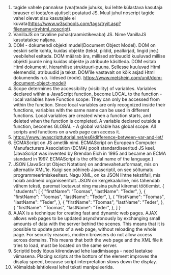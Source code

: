1. <noscript> tagide vahele pannakse (vea)teade juhuks, kui lehte külastava kasutaja brauser ei toeta/on ajutiselt peatatud JS.  Muul juhul noscript tagide vahel olevat sisu kasutajale ei kuvata(https://www.w3schools.com/tags/tryit.asp?filename=tryhtml_noscript).
2. VanillaJS on tavaline puhas(raamistikevaba) JS. Nime VanillaJS kasutatakse naljana.
3. DOM - dokumendi objekti mudel(Document Object Model). DOM on eeskiri selle kohta, kuidas objekte (tekst, pildid, pealkirjad, lingid jne.) veebilehel esitada. DOM määrab ära, millised atribuudid kuuluvad millise objekti juurde ning kuidas objekte ja atribuute käsitleda. DOM esitab Html dokumenti, hierarhilise struktuuri-puuna. Sellesse kuuluvad Html elemendid, atribuudid ja tekst. DOM’ile vastavalt on kõik asjad Html dokumendis n.ö. liidesed (node).  https://www.metshein.com/unit/dom-document-object-model/
4. Scope determines the accessibility (visibility) of variables. 
Variables declared within a JavaScript function, become LOCAL to the function - local variables have Function scope: They can only be accessed from within the function. 
Since local variables are only recognized inside their functions, variables with the same name can be used in different functions. Local variables are created when a function starts, and deleted when the function is completed.
A variable declared outside a function, becomes GLOBAL - A global variable has global scope: All scripts and functions on a web page can access it. 
5. https://www.javascripttutorial.net/es6/difference-between-var-and-let/
6. ECMAScript on JS ametlik nimi. ECMAScript on European Computer Manufacturers Association (ECMA) poolt standardiseeritud JS keel. (JavaScript was invented by Brendan Eich in 1995 and became an ECMA standard in 1997. ECMAScript is the official name of the language.)
7. JSON (JavaScript Object Notation) on andmevahetusformaat, mis on alternatiiv XML’le. Kuigi see põhineb Javascriptil, on see sõltumatu programmeerimiskeeltest. Nagu XML, on ka JSON lihtne tekstifail, mis hoiab andmeid organiseeritult. JSON on kergekaaluline, mis tähendab vähem teksti, paremat loetavust ning masina puhul kiiremat töötlemist.
{
    "students": [
        {
            "firstName": "Toomas",
            "lastName": "Teder",
        },
        {
            "firstName": "Toomas",
            "lastName": "Teder",
        },
        {
            "firstName": "Toomas",
            "lastName": "Teder",
        },
        {
            "firstName": "Toomas",
            "lastName": "Teder",
        },
        {
            "firstName": "Toomas",
            "lastName": "Teder",
        },
    ]
}
8. AJAX is a technique for creating fast and dynamic web pages. AJAX allows web pages to be updated asynchronously by exchanging small amounts of data with the server behind the scenes. This means that it is possible to update parts of a web page, without reloading the whole page.
For security reasons, modern browsers do not allow access across domains. This means that both the web page and the XML file it tries to load, must be located on the same server.
9. Scriptid body lõpus kiirendavad lehe laadimisaega - need laetakse viimasena.
Placing scripts at the bottom of the <body> element improves the display speed, because script interpretation slows down the display.
10. Võimaldab lahtioleval lehel teksti manipuleerida.